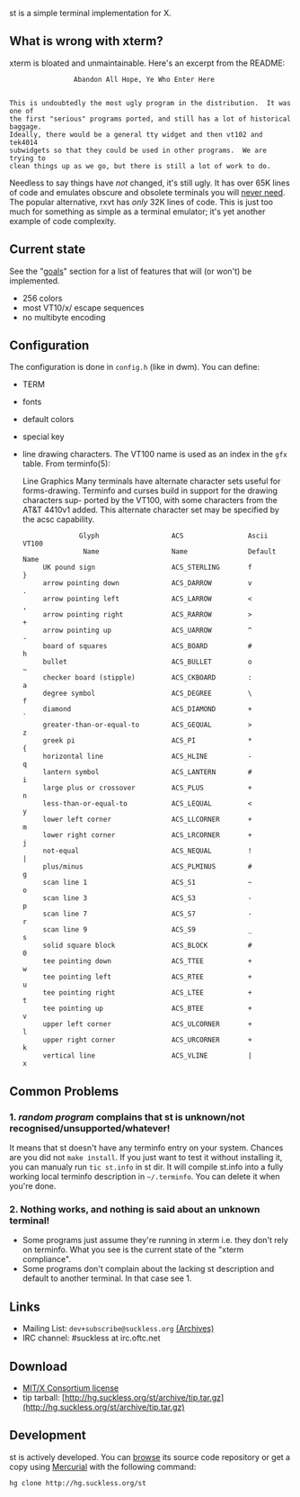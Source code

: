 st is a simple terminal implementation for X.

What is wrong with xterm?
-------------------------
xterm is bloated and unmaintainable. Here's an excerpt from the README:

					Abandon All Hope, Ye Who Enter Here
		
		
	This is undoubtedly the most ugly program in the distribution.	It was one of
	the first "serious" programs ported, and still has a lot of historical baggage.
	Ideally, there would be a general tty widget and then vt102 and tek4014 
	subwidgets so that they could be used in other programs.  We are trying to 
	clean things up as we go, but there is still a lot of work to do.

Needless to say things have *not* changed, it's still ugly.
It has over 65K lines of code and emulates obscure and obsolete terminals 
you will [never need](http://www.science.uva.nl/museum/tek4014.html). 
The popular alternative, rxvt has *only* 32K lines of code. This is just
too much for something as simple as a terminal emulator; it's yet another
example of code complexity.

Current state
-------------
See the "[goals](http://st.suckless.org/goals)" section for a list of features that will (or won't) be implemented.

* 256 colors
* most VT10/x/ escape sequences
* no multibyte encoding

Configuration
-------------

The configuration is done in `config.h` (like in dwm). You can define:
* TERM
* fonts
* default colors
* special key
* line drawing characters. The VT100 name is used as an index in the `gfx` table. From terminfo(5):


	Line Graphics
	       Many  terminals have alternate character sets useful for forms-drawing.
	       Terminfo and curses build in support for the  drawing  characters  sup-
	       ported  by  the VT100, with some characters from the AT&T 4410v1 added.
	       This alternate character set may be specified by the acsc capability.
	
	
	                Glyph                  ACS                Ascii          VT100
	                 Name                  Name               Default        Name
	       UK pound sign                   ACS_STERLING       f              }
	       arrow pointing down             ACS_DARROW         v              .
	       arrow pointing left             ACS_LARROW         <              ,
	       arrow pointing right            ACS_RARROW         >              +
	       arrow pointing up               ACS_UARROW         ^              -
	       board of squares                ACS_BOARD          #              h
	       bullet                          ACS_BULLET         o              ~
	       checker board (stipple)         ACS_CKBOARD        :              a
	       degree symbol                   ACS_DEGREE         \              f
	       diamond                         ACS_DIAMOND        +              `
	       greater-than-or-equal-to        ACS_GEQUAL         >              z
	       greek pi                        ACS_PI             *              {
	       horizontal line                 ACS_HLINE          -              q
	       lantern symbol                  ACS_LANTERN        #              i
	       large plus or crossover         ACS_PLUS           +              n
	       less-than-or-equal-to           ACS_LEQUAL         <              y
	       lower left corner               ACS_LLCORNER       +              m
	       lower right corner              ACS_LRCORNER       +              j
	       not-equal                       ACS_NEQUAL         !              |
	       plus/minus                      ACS_PLMINUS        #              g
	       scan line 1                     ACS_S1             ~              o
	       scan line 3                     ACS_S3             -              p
	       scan line 7                     ACS_S7             -              r
	       scan line 9                     ACS_S9             _              s
	       solid square block              ACS_BLOCK          #              0
	       tee pointing down               ACS_TTEE           +              w
	       tee pointing left               ACS_RTEE           +              u
	       tee pointing right              ACS_LTEE           +              t
	       tee pointing up                 ACS_BTEE           +              v
	       upper left corner               ACS_ULCORNER       +              l
	       upper right corner              ACS_URCORNER       +              k
	       vertical line                   ACS_VLINE          |              x


Common Problems
---------------

### 1. *random program* complains that st is unknown/not recognised/unsupported/whatever!
It means that st doesn't have any terminfo entry on your
system. Chances are you did not `make install`.  If you just want to
test it without installing it, you can manualy run `tic st.info` in st
dir. It will compile st.info into a fully working local terminfo
description in `~/.terminfo`. You can delete it when you're done.

### 2. Nothing works, and nothing is said about an unknown terminal!
* Some programs just assume they're running in xterm i.e. they don't rely on terminfo. What you see is the current state of the "xterm compliance".
* Some programs don't complain about the lacking st description and default to another terminal. In that case see 1.

Links
-----
* Mailing List: `dev+subscribe@suckless.org` [(Archives)](http://lists.suckless.org/dev)
* IRC channel: #suckless at irc.oftc.net

Download
--------
* [MIT/X Consortium license](http://hg.suckless.org/st/raw-file/tip/LICENSE)
* tip tarball: [http://hg.suckless.org/st/archive/tip.tar.gz](http://hg.suckless.org/st/archive/tip.tar.gz)

Development
-----------
st is actively developed. You can [browse](http://hg.suckless.org/st) its source code repository or get a copy using [Mercurial](http://www.selenic.com/mercurial/) with the following command:

	hg clone http://hg.suckless.org/st
